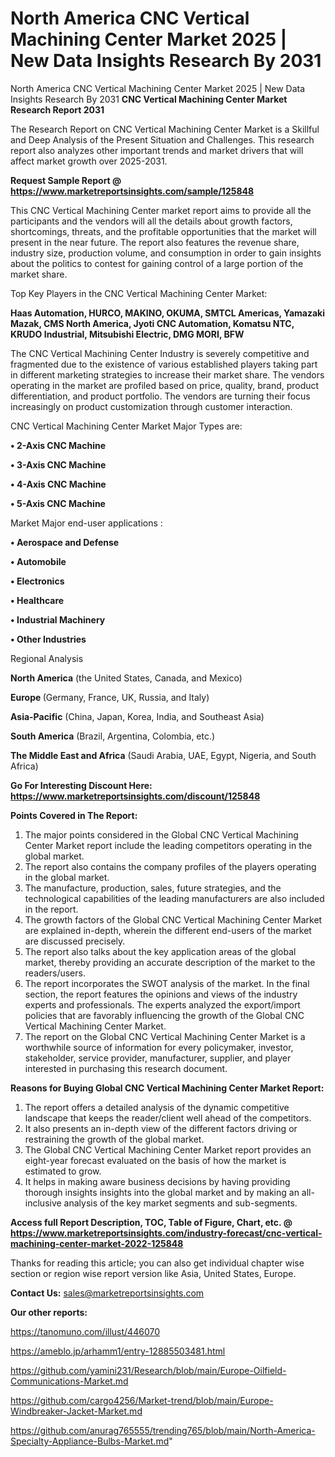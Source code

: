 # North America CNC Vertical Machining Center Market 2025 | New Data Insights Research By 2031
North America CNC Vertical Machining Center Market 2025 | New Data Insights Research By 2031
<strong>CNC Vertical Machining Center Market Research Report 2031</strong>

The Research Report on CNC Vertical Machining Center Market is a Skillful and Deep Analysis of the Present Situation and Challenges. This research report also analyzes other important trends and market drivers that will affect market growth over 2025-2031.

<strong>Request Sample Report @ <a href=https://www.marketreportsinsights.com/sample/125848>https://www.marketreportsinsights.com/sample/125848</a></strong>

This CNC Vertical Machining Center market report aims to provide all the participants and the vendors will all the details about growth factors, shortcomings, threats, and the profitable opportunities that the market will present in the near future. The report also features the revenue share, industry size, production volume, and consumption in order to gain insights about the politics to contest for gaining control of a large portion of the market share.

Top Key Players in the CNC Vertical Machining Center Market:

<strong>Haas Automation, HURCO, MAKINO, OKUMA, SMTCL Americas, Yamazaki Mazak, CMS North America, Jyoti CNC Automation, Komatsu NTC, KRUDO Industrial, Mitsubishi Electric, DMG MORI, BFW</strong>

The CNC Vertical Machining Center Industry is severely competitive and fragmented due to the existence of various established players taking part in different marketing strategies to increase their market share. The vendors operating in the market are profiled based on price, quality, brand, product differentiation, and product portfolio. The vendors are turning their focus increasingly on product customization through customer interaction.

CNC Vertical Machining Center Market Major Types are:

<strong>• 2-Axis CNC Machine

• 3-Axis CNC Machine

• 4-Axis CNC Machine

• 5-Axis CNC Machine</strong>

Market Major end-user applications :

<strong>• Aerospace and Defense

• Automobile

• Electronics

• Healthcare

• Industrial Machinery

• Other Industries</strong>

Regional Analysis

</u><strong><b>North America</b></strong> (the United States, Canada, and Mexico)

<strong><b>Europe </b></strong>(Germany, France, UK, Russia, and Italy)

<strong><b>Asia-Pacific</b></strong> (China, Japan, Korea, India, and Southeast Asia)

<strong><b>South America</b></strong> (Brazil, Argentina, Colombia, etc.)

<strong><b>The Middle East and Africa</b></strong> (Saudi Arabia, UAE, Egypt, Nigeria, and South Africa)

<strong>Go For Interesting Discount Here: <a href=https://www.marketreportsinsights.com/discount/125848>https://www.marketreportsinsights.com/discount/125848</a></strong>

<strong>Points Covered in The Report:</strong>
<ol>
  <li>The major points considered in the Global CNC Vertical Machining Center Market report include the leading competitors operating in the global market.</li>
  <li>The report also contains the company profiles of the players operating in the global market.</li>
  <li>The manufacture, production, sales, future strategies, and the technological capabilities of the leading manufacturers are also included in the report.</li>
  <li>The growth factors of the Global CNC Vertical Machining Center Market are explained in-depth, wherein the different end-users of the market are discussed precisely.</li>
  <li>The report also talks about the key application areas of the global market, thereby providing an accurate description of the market to the readers/users.</li>
  <li>The report incorporates the SWOT analysis of the market. In the final section, the report features the opinions and views of the industry experts and professionals. The experts analyzed the export/import policies that are favorably influencing the growth of the Global CNC Vertical Machining Center Market.</li>
  <li>The report on the Global CNC Vertical Machining Center Market is a worthwhile source of information for every policymaker, investor, stakeholder, service provider, manufacturer, supplier, and player interested in purchasing this research document.</li>
</ol>
<strong>Reasons for Buying Global CNC Vertical Machining Center Market Report:</strong>

<ol>
  <li>The report offers a detailed analysis of the dynamic competitive landscape that keeps the reader/client well ahead of the competitors.</li>
  <li>It also presents an in-depth view of the different factors driving or restraining the growth of the global market.</li>
  <li>The Global CNC Vertical Machining Center Market report provides an eight-year forecast evaluated on the basis of how the market is estimated to grow.</li>
  <li>It helps in making aware business decisions by having providing thorough insights insights into the global market and by making an all-inclusive analysis of the key market segments and sub-segments.</li>
</ol>
<strong>Access full Report Description, TOC, Table of Figure, Chart, etc. @ <a href=https://www.marketreportsinsights.com/industry-forecast/cnc-vertical-machining-center-market-2022-125848>https://www.marketreportsinsights.com/industry-forecast/cnc-vertical-machining-center-market-2022-125848</a></strong>


Thanks for reading this article; you can also get individual chapter wise section or region wise report version like Asia, United States, Europe.

<strong>Contact Us:</strong>
sales@marketreportsinsights.com

<strong>Our other reports:</strong>

<a href=https://tanomuno.com/illust/446070>https://tanomuno.com/illust/446070</a>

<a href=https://ameblo.jp/arhamm1/entry-12885503481.html>https://ameblo.jp/arhamm1/entry-12885503481.html</a>

<a href=https://github.com/yamini231/Research/blob/main/Europe-Oilfield-Communications-Market.md>https://github.com/yamini231/Research/blob/main/Europe-Oilfield-Communications-Market.md</a>

<a href=https://github.com/cargo4256/Market-trend/blob/main/Europe-Windbreaker-Jacket-Market.md>https://github.com/cargo4256/Market-trend/blob/main/Europe-Windbreaker-Jacket-Market.md</a>

<a href=https://github.com/anurag765555/trending765/blob/main/North-America-Specialty-Appliance-Bulbs-Market.md>https://github.com/anurag765555/trending765/blob/main/North-America-Specialty-Appliance-Bulbs-Market.md</a>"
